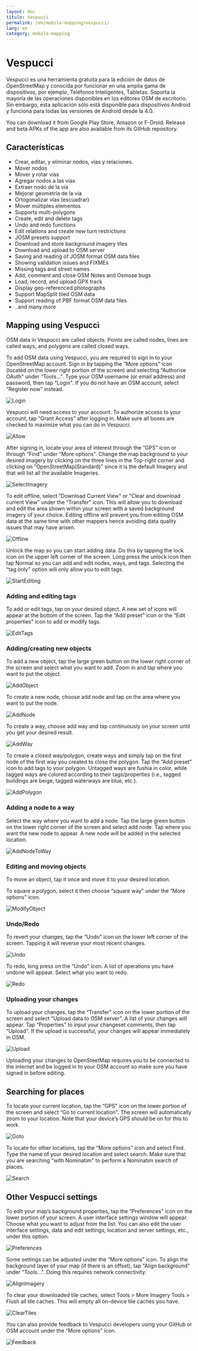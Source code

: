 ```yaml
---
layout: doc
título: Vespucci
permalink: /en/mobile-mapping/vespucci/
lang: en
category: mobile-mapping
---
```


Vespucci
==============

Vespucci es una herramienta gratuita para la edición de datos de OpenStreetMap y conocida por funcionar en una amplia gama de dispositivos, por ejemplo, Teléfonos Inteligentes, Tabletas. Soporta la mayoría de las operaciones disponibles en los editores OSM de escritorio. Sin embargo, esta aplicación sólo está disponible para dispositivos Android y funciona para todas las versiones de Android desde la 4.0.

You can download it from Google Play Store, Amazon or F-Droid. Release and beta APKs of the app are also available from its GitHub repository.

## Características

-   Crear, editar, y eliminar nodos, vías y relaciones.
-   Mover nodos
-   Mover y rotar vías
-   Agregar nodos a las vías
-   Extraer nodo de la vía
-   Mejorar geometría de la vía
-   Ortogonalizar vías (escuadrar)
-   Mover múltiples elementos
-   Supports multi-polygons
-   Create, edit and delete tags
-   Undo and redo functions
-   Edit relations and create new turn restrictions
-   JOSM presets support
-   Download and store background imagery tiles
-   Download and upload to OSM server
-   Saving and reading of JOSM format OSM data files
-   Showing validation issues and FIXMEs
-   Missing tags and street names
-   Add, comment and close OSM Notes and Osmose bugs
-   Load, record, and upload GPX track
-   Display geo-referenced photographs
-   Support MapSplit tiled OSM data
-   Support reading of PBF format OSM data files
-   ..and many more

## Mapping using Vespucci

OSM data in Vespucci are called objects. Points are called nodes, lines are called ways, and polygons are called closed ways.

To add OSM data using Vespucci, you are required to sign in to your OpenStreetMap account. Sign in by tapping the “More options" icon (located on the lower right portion of the screen) and selecting “Authorise OAuth" under “Tools…". Type your OSM username (or email address) and password, then tap “Login". If you do not have an OSM account, select “Register now" instead.

![Login][]

Vespucci will need access to your account. To authorize access to your account, tap “Grant Access" after logging in. Make sure all boxes are checked to maximize what you can do in Vespucci.

![Allow][]

After signing in, locate your area of interest through the “GPS" icon or through “Find" under “More options". Change the map background to your desired imagery by clicking on the three lines in the Top-right corner and clicking on “OpenStreetMap(Standard)" since it is the default Imagery and that will list all the available Imageries.

![SelectImagery][]

To edit offline, select “Download Current View" or “Clear and download current View" under the “Transfer" icon. This will allow you to download and edit the area shown within your screen with a saved background imagery of your choice. Editing offline will prevent you from editing OSM data at the same time with other mappers hence avoiding data quality issues that may have arisen.

![Offline][]

Unlock the map so you can start adding data. Do this by tapping the lock icon on the upper left corner of the screen. Long press the unlock icon then tap Normal so you can add and edit nodes, ways, and tags. Selecting the “tag only" option will only allow you to edit tags.

![StartEditing][]

### Adding and editing tags

To add or edit tags, tap on your desired object. A new set of icons will appear at the bottom of the screen. Tap the “Add preset" icon or the “Edit properties" icon to add or modify tags.

![EditTags][]

### Adding/creating new objects

To add a new object, tap the large green button on the lower right corner of the screen and select what you want to add. Zoom in and tap where you want to put the object.

![AddObject][]

To create a new node, choose add node and tap on the area where you want to put the node.

![AddNode][]

To create a way, choose add way and tap continuously on your screen until you get your desired result.

![AddWay][]

To create a closed way/polygon, create ways and simply tap on the first node of the first way you created to close the polygon. Tap the “Add preset" icon to add tags to your polygon. Untagged ways are fushia in color, while tagged ways are colored according to their tags/properties (i.e., tagged buildings are beige, tagged waterways are blue, etc.).

![AddPolygon][]

### Adding a node to a way

Select the way where you want to add a node. Tap the large green button on the lower right corner of the screen and select add node. Tap where you want the new node to appear. A new node will be added in the selected location.

![AddNodeToWay][]

### Editing and moving objects

To move an object, tap it once and move it to your desired location.

To square a polygon, select it then choose “square way" under the “More options" icon.

![ModifyObject][]

### Undo/Redo

To revert your changes, tap the “Undo" icon on the lower left corner of the screen. Tapping it will reverse your most recent changes.

![Undo][]

To redo, long press on the “Undo" icon. A list of operations you have undone will appear. Select what you want to redo.

![Redo][]

### Uploading your changes

To upload your changes, tap the “Transfer" icon on the lower portion of the screen and select “Upload data to OSM server". A list of your changes will appear. Tap “Properties" to input your changeset comments, then tap “Upload". If the upload is successful, your changes will appear immediately in OSM.

![Upload][]

Uploading your changes to OpenSteetMap requires you to be connected to the internet and be logged in to your OSM account so make sure you have signed in before editing.

## Searching for places

To locate your current location, tap the “GPS" icon on the lower portion of the screen and select “Go to current location". The screen will automatically zoom to your location. Note that your device’s GPS should be on for this to work.

![Goto][]

To locate for other locations, tap the “More options" icon and select Find. Type the name of your desired location and select search. Make sure that you are searching “with Nominatim" to perform a Nominatim search of places.

![Search][]

## Other Vespucci settings

To edit your map’s background properties, tap the “Preferences" icon on the lower portion of your screen. A user interface settings window will appear. Choose what you want to adjust from the list. You can also edit the user interface settings, data and edit settings, location and server settings, etc., under this option.

![Preferences][]

Some settings can be adjusted under the “More options" icon. To align the background layer of your map (if there is an offset), tap “Align background" under “Tools…". Doing this requires network connectivity.

![AlignImagery][]

To clear your downloaded tile caches, select Tools &gt; More Imagery Tools &gt; Flush all tile caches. This will empty all on-device tile caches you have.

![ClearTiles][]

You can also provide feedback to Vespucci developers using your GitHub or OSM account under the “More options" icon.

![Feedback][]

[Login]:        /images/mobile-mapping/vespucci-login.png
[Allow]:        /images/mobile-mapping/vespucci-allow.png
[SelectImagery]:/images/mobile-mapping/vespucci-select-imagery.png
[Offline]:      /images/mobile-mapping/vespucci-offline.png
[StartEditing]: /images/mobile-mapping/vespucci-start-editing.png
[EditTags]:     /images/mobile-mapping/vespucci-edit-tags.png
[AddObject]:    /images/mobile-mapping/vespucci-add-object.png
[AddNode]:      /images/mobile-mapping/vespucci-add-node.png
[AddWay]:       /images/mobile-mapping/vespucci-add-way.png
[AddPolygon]:   /images/mobile-mapping/vespucci-add-polygon.png
[AddNodeToWay]: /images/mobile-mapping/vespucci-add-node-to-way.png
[ModifyObject]: /images/mobile-mapping/vespucci-modify-object.png
[Undo]:         /images/mobile-mapping/vespucci-undo.png
[Redo]:         /images/mobile-mapping/vespucci-redo.png
[Goto]:         /images/mobile-mapping/vespucci-goto.png
[Search]:       /images/mobile-mapping/vespucci-search.png
[Upload]:       /images/mobile-mapping/vespucci-upload.png
[Preferences]:  /images/mobile-mapping/vespucci-preferences.png
[AlignImagery]: /images/mobile-mapping/vespucci-align-imagery.png
[ClearTiles]:   /images/mobile-mapping/vespucci-clear-tile-cache.png
[Feedback]:     /images/mobile-mapping/vespucci-feedback.png
